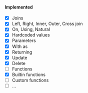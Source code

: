#### Implemented
- [x] Joins
-   [x] Left, Right, Inner, Outer, Cross join
-   [x] On, Using, Natural
- [x] Hardcoded values
-   [x] Parameters
- [x] With as
- [x] Returning
- [x] Update
- [x] Delete
- [ ] Functions
-   [x] Builtin functions
-   [ ]  Custom functions
- [ ] ...
